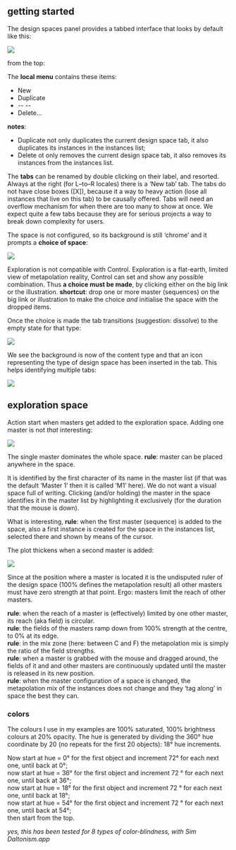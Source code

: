 ## getting started
The design spaces panel provides a tabbed interface that looks by default like this:

![](http://mmiworks.net/metapolator/startspace.png)

from the top:

The **local menu** contains these items:

* New
* Duplicate
* -- <separator> --
* Delete…

**notes**:

* Duplicate not only duplicates the current design space tab, it also duplicates its instances in the instances list;
* Delete ot only removes the current design space tab, it also removes its instances from the instances list.

The **tabs** can be renamed by double clicking on their label, and resorted. Always at the right (for L–to–R locales) there is a ‘New tab’ tab. The tabs do not have close boxes ([X]), because it a way to heavy action (lose all instances that live on this tab) to be causally offered. Tabs will need an overflow mechanism for when there are too many to show at once. We expect quite a few tabs because they are for serious projects a way to break down complexity for users.

The space is not configured, so its background is still ‘chrome’ and it prompts a **choice of space**:

![](http://mmiworks.net/metapolator/spacechoice.png)

Exploration is not compatible with Control. Exploration is a flat-earth, limited view of metapolation reality, Control can set and show any possible combination. Thus **a choice must be made**, by clicking either on the big link or the illustration. **shortcut**: drop one or more master (sequences) on the big link or illustration to make the choice _and_ initialise the space with the dropped items.

Once the choice is made the tab transitions (suggestion: dissolve) to the empty state for that type:

![](http://mmiworks.net/metapolator/explorempty.png)

We see the background is now of the content type and that an icon representing the type of design space has been inserted in the tab. This helps identifying multiple tabs:

![](http://mmiworks.net/metapolator/tabicons2.png)

## exploration space
Action start when masters get added to the exploration space. Adding one master is not _that_ interesting:

![](http://mmiworks.net/metapolator/explore1master.png)

The single master dominates the whole space. **rule**: master can be placed anywhere in the space.

It is identified by the first character of its name in the master list (if that was the default ‘Master 1’ then it is called ‘M1’ here). We do not want a visual space full of writing. Clicking (and/or holding) the master in the space identifies it in the master list by highlighting it exclusively (for the duration that the mouse is down).

What is interesting, **rule**: when the first master (sequence) is added to the space, also a first instance is created for the space in the instances list, selected there and shown by means of the cursor.

The plot thickens when a second master is added:

![](http://mmiworks.net/metapolator/explore2masters.png)

Since at the position where a master is located it is the undisputed ruler of the design space (100% defines the metapolation result) all other masters must have zero strength at that point. Ergo: masters limit the reach of other masters.

**rule**: when the reach of a master is (effectively) limited by one other master, its reach (aka field) is circular.<br/>
**rule**: the fields of the masters ramp down from 100% strength at the centre, to 0% at its edge.<br/>
**rule**: in the mix zone (here: between C and F) the metapolation mix is simply the ratio of the field strengths.<br/>
**rule**: when a master is grabbed with the mouse and dragged around, the fields of it and and other masters are continuously updated until the master is released in its new position.<br/>
**rule**: when the master configuration of a space is changed, the metapolation mix of the instances does not change and they ‘tag along’ in space the best they can.

### colors
The colours I use in my examples are 100% saturated, 100% brightness colours at 20% opacity. The hue is generated by dividing the 360° hue coordinate by 20 (no repeats for the first 20 objects): 18° hue increments.

Now start at hue = 0° for the first object and increment 72° for each next one, until back at 0°;<br/>
now start at hue = 36° for the first object and increment 72 ° for each next one, until back at 36°;<br/>
now start at hue = 18° for the first object and increment 72 ° for each next one, until back at 18°;<br/>
now start at hue = 54° for the first object and increment 72 ° for each next one, until back at 54°;<br/>
then start from the top.

_yes, this has been tested for 8 types of color-blindness, with Sim Daltonism.app_
